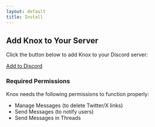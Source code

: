 ```yaml
---
layout: default
title: Install
---
```


<section class="hero">
    <h2>Add Knox to Your Server</h2>
    <p>Click the button below to add Knox to your Discord server:</p>
    <a href="https://discord.com/api/oauth2/authorize?client_id=1331672737860550747&permissions=274878114816&scope=bot" class="cta-button">Add to Discord</a>
</section>
<section class="install-notes">
    <h3>Required Permissions</h3>
    <p>Knox needs the following permissions to function properly:</p>
    <ul>
        <li>Manage Messages (to delete Twitter/X links)</li>
        <li>Send Messages (to notify users)</li>
        <li>Send Messages in Threads</li>
    </ul>
</section> 